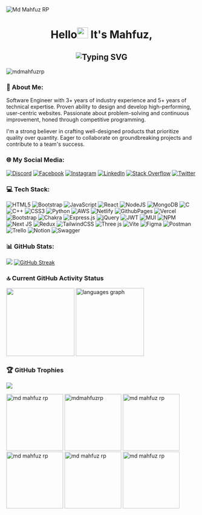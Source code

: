 <img src="https://i.ibb.co/HVvcpz3/mdmahfuzrp-11zon-3.jpg" alt="Md Mahfuz RP" />
<h1 align="center">Hello<img src="https://raw.githubusercontent.com/Tarikul-Islam-Anik/Animated-Fluent-Emojis/master/Emojis/Hand%20gestures/Waving%20Hand.png" width="29px"> It's Mahfuz,</h1>

<h2 align="center"><img src="https://readme-typing-svg.demolab.com?font=Fira+Code&weight=600&pause=1000&center=true&vCenter=true&lines=A+Full+Stack+Developer+(MERN);Experienced+Frontend+Developer;Skilled+Backend+Developer;Passionate+React.JS+Developer" alt="Typing SVG" /></h2>

<p align="left"> <img src="https://komarev.com/ghpvc/?username=mdmahfuzrp&label=Profile%20views&color=0e75b6&style=flat" alt="mdmahfuzrp" /> </p>

### 💫 About Me:

Software Engineer with 3+ years of industry experience and 5+ years of technical expertise. Proven ability to design and develop high-performing, user-centric websites. Passionate about problem-solving and continuous improvement, honed through competitive programming.

I'm a strong believer in crafting well-designed products that prioritize quality over quantity. Eager to collaborate on groundbreaking projects and contribute to a team's success.

### 🌐 My Social Media:

[![Discord](https://img.shields.io/badge/Discord-%237289DA.svg?logo=discord&logoColor=white)](https://discord.com/channels/mdmahfuzrp) [![Facebook](https://img.shields.io/badge/Facebook-%231877F2.svg?logo=Facebook&logoColor=white)](https://facebook.com/mdmahfuzrp) [![Instagram](https://img.shields.io/badge/Instagram-%23E4405F.svg?logo=Instagram&logoColor=white)](https://instagram.com/mdmahfuzrp) [![LinkedIn](https://img.shields.io/badge/LinkedIn-%230077B5.svg?logo=linkedin&logoColor=white)](https://linkedin.com/in/mdmahfuzrp) [![Stack Overflow](https://img.shields.io/badge/-Stackoverflow-FE7A16?logo=stack-overflow&logoColor=white)](https://stackoverflow.com/users/22882309) [![Twitter](https://img.shields.io/badge/Twitter-%231DA1F2.svg?logo=Twitter&logoColor=white)](https://twitter.com/mdmahfuzrp)

### 💻 Tech Stack:

![HTML5](https://img.shields.io/badge/html5-%23E34F26.svg?style=flat&logo=html5&logoColor=white) ![Bootstrap](https://img.shields.io/badge/bootstrap-%238511FA.svg?style=flat&logo=bootstrap&logoColor=white) ![JavaScript](https://img.shields.io/badge/javascript-%23323330.svg?style=flat&logo=javascript&logoColor=%23F7DF1E) ![React](https://img.shields.io/badge/react-%2320232a.svg?style=flat&logo=react&logoColor=%2361DAFB) ![NodeJS](https://img.shields.io/badge/node.js-6DA55F?style=flat&logo=node.js&logoColor=white) ![MongoDB](https://img.shields.io/badge/MongoDB-%234ea94b.svg?style=flat&logo=mongodb&logoColor=white) ![C](https://img.shields.io/badge/c-%2300599C.svg?style=flat&logo=c&logoColor=white) ![C++](https://img.shields.io/badge/c++-%2300599C.svg?style=flat&logo=c%2B%2B&logoColor=white) ![CSS3](https://img.shields.io/badge/css3-%231572B6.svg?style=flat&logo=css3&logoColor=white) ![Python](https://img.shields.io/badge/python-3670A0?style=flat&logo=python&logoColor=ffdd54) ![AWS](https://img.shields.io/badge/AWS-%23FF9900.svg?style=flat&logo=amazon-aws&logoColor=white) ![Netlify](https://img.shields.io/badge/netlify-%23000000.svg?style=flat&logo=netlify&logoColor=#00C7B7) ![GithubPages](https://img.shields.io/badge/github%20pages-121013?style=flat&logo=github&logoColor=white) ![Vercel](https://img.shields.io/badge/vercel-%23000000.svg?style=flat&logo=vercel&logoColor=white) ![Bootstrap](https://img.shields.io/badge/bootstrap-%238511FA.svg?style=flat&logo=bootstrap&logoColor=white) ![Chakra](https://img.shields.io/badge/chakra-%234ED1C5.svg?style=flat&logo=chakraui&logoColor=white) ![Express.js](https://img.shields.io/badge/express.js-%23404d59.svg?style=flat&logo=express&logoColor=%2361DAFB) ![jQuery](https://img.shields.io/badge/jquery-%230769AD.svg?style=flat&logo=jquery&logoColor=white) ![JWT](https://img.shields.io/badge/JWT-black?style=flat&logo=JSON%20web%20tokens) ![MUI](https://img.shields.io/badge/MUI-%230081CB.svg?style=flat&logo=mui&logoColor=white) ![NPM](https://img.shields.io/badge/NPM-%23CB3837.svg?style=flat&logo=npm&logoColor=white) ![Next JS](https://img.shields.io/badge/Next-black?style=flat&logo=next.js&logoColor=white) ![Redux](https://img.shields.io/badge/redux-%23593d88.svg?style=flat&logo=redux&logoColor=white) ![TailwindCSS](https://img.shields.io/badge/tailwindcss-%2338B2AC.svg?style=flat&logo=tailwind-css&logoColor=white) ![Three js](https://img.shields.io/badge/threejs-black?style=flat&logo=three.js&logoColor=white) ![Vite](https://img.shields.io/badge/vite-%23646CFF.svg?style=flat&logo=vite&logoColor=white) ![Figma](https://img.shields.io/badge/figma-%23F24E1E.svg?style=flat&logo=figma&logoColor=white) ![Postman](https://img.shields.io/badge/Postman-FF6C37?style=flat&logo=postman&logoColor=white) ![Trello](https://img.shields.io/badge/Trello-%23026AA7.svg?style=flat&logo=Trello&logoColor=white) ![Notion](https://img.shields.io/badge/Notion-%23000000.svg?style=flat&logo=notion&logoColor=white) ![Swagger](https://img.shields.io/badge/-Swagger-%23Clojure?style=flat&logo=swagger&logoColor=white)

### 📊 GitHub Stats:

![](https://github-readme-stats.vercel.app/api?username=mdmahfuzrp&theme=tokyonight&hide_border=false&include_all_commits=false&count_private=true)
[![GitHub Streak](https://github-readme-streak-stats.herokuapp.com?user=mdmahfuzrp&theme=tokyonight&border_radius=6&date_format=j%20M%5B%20Y%5D&mode=weekly&card_width=350&hide_total_contributions=true)](https://git.io/streak-stats)

### 🔝 Current GitHub Activity Status

<div align="left">
  <img height="180" src="https://github-readme-streak-stats.herokuapp.com?user=mdmahfuzrp&theme=tokyonight&hide_border=true&border_radius=5" />
  <img height="180" src="https://github-readme-stats.vercel.app/api/top-langs?username=mdmahfuzrp&locale=en&hide_title=false&layout=compact&card_width=230&langs_count=6&theme=tokyonight&hide_border=true" alt="languages graph"  />
</div>

### 🏆 GitHub Trophies

![](https://github-profile-trophy.vercel.app/?username=mdmahfuzrp&theme=onestar&no-frame=false&no-bg=false&margin-w=4)

<div align="left" gap="10px">
<img height="150" src="https://i.ibb.co/2dDSS1K/mdmahfuzrp5.png" alt="md mahfuz rp"  />
<img height="150" src="https://i.ibb.co/p3KWPTC/mdmahfuzrp4.png" alt="mdmahfuzrp"  />
<img height="150" src="https://i.ibb.co/YdtQzPx/mdmahfuzrp3.png" alt="md mahfuz rp"  />
<img height="150" src="https://i.ibb.co/Fw9rTHr/mdmahfuzrp2.png" alt="md mahfuz rp"  />
<img height="150" src="https://i.ibb.co/vq3s5Fc/timeline1.png" alt="md mahfuz rp"  />
<img height="150" src="https://i.ibb.co/ZhSpfFd/mahfuzrp6.png" alt="md mahfuz rp"  />
</div>
